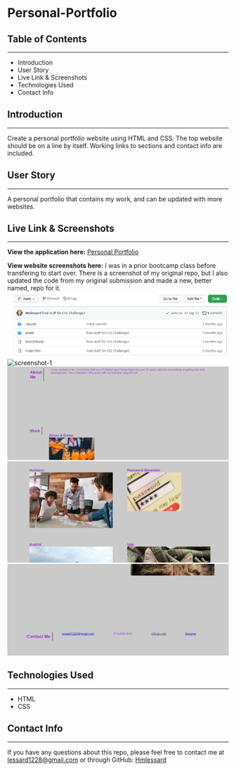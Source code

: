 # Personal-Portfolio

## Table of Contents
--------------------

* Introduction
* User Story
* Live Link & Screenshots
* Technologies Used
* Contact Info

## Introduction
---------------

Create a personal portfolio website using HTML and CSS.  The top website should be on a line by itself. Working links to sections and contact info are included.

## User Story
-------------

A personal portfolio that contains my work, and can be updated with more websites.

## Live Link & Screenshots
--------------------------

**View the application here:** [Personal Portfolio](https://hmlessard.github.io/Personal-Portfolio/ "Heather's Portfolio")

**View website screenshots here:**
I was in a prior bootcamp class before transfering to start over.  There is a screenshot of my original repo, but I also updated the code from my original submission and made a new, better named, repo for it.
![screenshot from prior repo](./assets/images/prior-repo.png "original repo screenshot")
![screenshot-1](./assets/images/portfolio1,png "screenshot 1")
![screenshot-2](./assets/images/portfolio2.png "screenshot 2")
![screenshot-3](./assets/images/portfolio3.png "screenshot 3")
![screenshot-4](./assets/images/portfolio4.png "screenshot 4")

## Technologies Used
--------------------

* HTML
* CSS

## Contact Info
---------------

If you have any questions about this repo, please feel free to contact me at lessard1228@gmail.com or through GitHub: [Hmlessard](https://github.com/Hmlessard/ "Hmlessard")